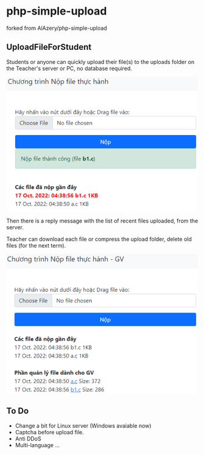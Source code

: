 # php-simple-upload
forked from AlAzery/php-simple-upload

## UploadFileForStudent
Students or anyone can quickly upload their file(s) to the uploads folder on the Teacher's server or PC,
no database required.

 ![Student](/ss01_student.png)
 
Then there is a reply message with the list of recent files uploaded, from the server.

Teacher can download each file or compress the upload folder, delete old files (for the next term).

![Teacher](/ss02_teacher.png)



## To Do
+ Change a bit for Linux server (Windows avaiable now)
+ Captcha before upload file.
+ Anti DDoS
+ Multi-language
...
